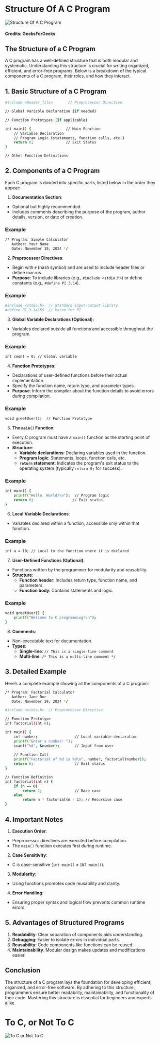# Structure Of A C Program

![Structure Of A C Program](https://github.com/user-attachments/assets/2bf67fda-55a6-420a-be13-1646f45b5531)
#### Credits: GeeksForGeeks

## The Structure of a C Program

A C program has a well-defined structure that is both modular and systematic. Understanding this structure is crucial for writing organized, efficient, and error-free programs. Below is a breakdown of the typical components of a C program, their roles, and how they interact.

## 1. Basic Structure of a C Program
```bash
#include <header_file>       // Preprocessor Directive

// Global Variable Declaration (if needed)

// Function Prototypes (if applicable)

int main() {                // Main Function
    // Variable Declaration
    // Program Logic (statements, function calls, etc.)
    return 0;               // Exit Status
}

// Other Function Definitions
```

## 2. Components of a C Program

Each C program is divided into specific parts, listed below in the order they appear:

1. **Documentation Section**:
  - Optional but highly recommended.
  - Includes comments describing the purpose of the program, author details, version, or date of creation.
### Example
```bash
/* Program: Simple Calculator
   Author: Your Name
   Date: November 19, 2024 */
```

2. **Preprocessor Directives**:
  - Begin with `#` (hash symbol) and are used to include header files or define macros.
  - **Purpose**: To include libraries (e.g., `#include <stdio.h>`) or define constants (e.g., `#define PI 3.14`).
### Example
```bash
#include <stdio.h>  // Standard input-output library
#define PI 3.14159  // Macro for PI
```

3. **Global Variable Declarations (Optional)**:
  - Variables declared outside all functions and accessible throughout the program.
### Example
```bash
int count = 0; // Global variable
```

4. **Function Prototypes**:
  - Declarations of user-defined functions before their actual implementation.
  - Specify the function name, return type, and parameter types.
  - **Purpose**: Inform the compiler about the function details to avoid errors during compilation.
### Example
```bash
void greetUser();  // Function Prototype
```

5. **The `main()` Function**:
  - Every C program must have a `main()` function as the starting point of execution.
  - **Structure**:
    - **Variable declarations**: Declaring variables used in the function.
    - **Program logic**: Statements, loops, function calls, etc.
    - **`return` statement**: Indicates the program's exit status to the operating system (typically `return 0;` for success).
### Example
```bash
int main() {
    printf("Hello, World!\n");  // Program logic
    return 0;                  // Exit status
}
```

6. **Local Variable Declarations**:
  - Variables declared within a function, accessible only within that function.
### Example
```bash
int a = 10; // Local to the function where it is declared
```

7. **User-Defined Functions (Optional)**:
  - Functions written by the programmer for modularity and reusability.
  - **Structure**:
    - **Function header**: Includes return type, function name, and parameters.
    - **Function body**: Contains statements and logic.
### Example
```bash
void greetUser() {
    printf("Welcome to C programming!\n");
}
```

8. **Comments**:
  - Non-executable text for documentation.
  - **Types**:
    - **Single-line**: `// This is a single-line comment`
    - **Multi-line**: `/* This is a multi-line comment */`
   
## 3. Detailed Example

Here’s a complete example showing all the components of a C program:
```bash
/* Program: Factorial Calculator
   Author: Jane Doe
   Date: November 19, 2024 */

#include <stdio.h>  // Preprocessor Directive

// Function Prototype
int factorial(int n);

int main() { 
    int number;                 // Local variable declaration
    printf("Enter a number: ");
    scanf("%d", &number);       // Input from user
    
    // Function Call
    printf("Factorial of %d is %d\n", number, factorial(number));
    return 0;                   // Exit status
}

// Function Definition
int factorial(int n) {
    if (n == 0) 
        return 1;               // Base case
    else 
        return n * factorial(n - 1); // Recursive case
}
```

## 4. Important Notes

1. **Execution Order**:
  - Preprocessor directives are executed before compilation.
  - The `main()` function executes first during runtime.
2. **Case Sensitivity**:
  - C is case-sensitive (`int main()` ≠ `INT main()`).
3. **Modularity**:
  - Using functions promotes code reusability and clarity.
4. **Error Handling**:
  - Ensuring proper syntax and logical flow prevents common runtime errors.

## 5. Advantages of Structured Programs

1. **Readability**: Clear separation of components aids understanding.
2. **Debugging**: Easier to isolate errors in individual parts.
3. **Reusability**: Code components like functions can be reused.
4. **Maintainability**: Modular design makes updates and modifications easier.

## Conclusion

The structure of a C program lays the foundation for developing efficient, organized, and error-free software. By adhering to this structure, programmers ensure better readability, maintainability, and functionality of their code. Mastering this structure is essential for beginners and experts alike.

# To C, or Not To C
![To C or Not To C](https://github.com/user-attachments/assets/37ab04df-4836-4fcd-9772-d51f3768ce1f)
